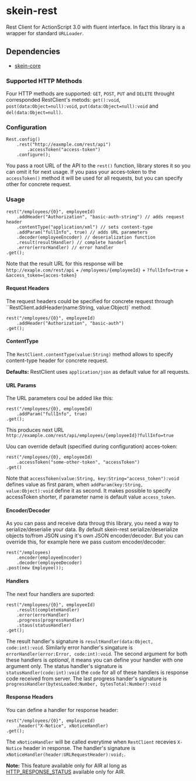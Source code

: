 # skein-rest
Rest Client for ActionScript 3.0 with fluent interface. In fact this library is a wrapper for standard `URLLoader`.

## Dependencies
 * [skein-core](https://github.com/skeinlib/skein/skein-core)

### Supported HTTP Methods

Four HTTP methods are supported: `GET`, `POST`, `PUT` and `DELETE` throught corresponded RestClient's metods: `get():void`, `post(data:Object=null):void`, `put(data:Object=null):void` and `del(data:Object=null)`.

### Configuration

    Rest.config()
        .rest("http://eaxmple.com/rest/api")
            .accessToken("access-token")
        .configure();

You pass a root URL of the API to the `rest()` function, library stores it so you can omit it for next usage. 
If you pass your acces-token to the `accessToken()` method it will be used for all requests, but you can specify other for concrete request.

### Usage

    rest("/employees/{0}", employeeId)
        .addHeader("Authorization", "basic-auth-string") // adds request header
        .contentType("application/xml") // sets content-type 
        .addParam("fullInfo", true) // adds URL parameters
        .decoder(employeeEncoder) // deserialization function
        .result(resultHandler) // complete handerl
        .error(errorHandler) // error handler
    .get();
    
Note that the result URL for this response will be `http://exaple.com/rest/api` + `/employees/{employeeId}` + `?fullInfo=true` + `&access_token={acces-token}`

#### Request Headers

The request headers could be specified for concrete request through ``RestClient.addHeader(name:String, value:Object)` method:

    rest("/employees/{0}", employeeId)
        .addHeader("Authorization", "basic-auth")
    .get();

#### ContentType

The `RestClient.contentType(value:String)` method allows to specify content-type header for concrete request. 

**Defaults:** RestClient uses `application/json` as default value for all requests.
    
#### URL Params

The URL parameters coul be added like this:

    rest("/employees/{0}, employeeId)
        .addParam("fullInfo", true)
    .get();

This produces next URL `http://example.com/rest/api/employees/{employeeId}?fullInfo=true`

Uou can override default (specified during configuration) acces-token:
    
    rest("/employees/{0}, employeeId)
        .accessToken("some-other-token", "accessToken")
    .get()

Note that `accessToken(value:String, key:String="access_token"):void` defines value as first param, when `addParam(key:String, value:Object):void` define it as second. It makes possible to specify accessToken shorter, if parameter name is default value `access_token`.

#### Encoder/Decoder

As you can pass and receive data throug this library, you need a way to serialize/deserialie your data. By default skein-rest serialize/deserialize objects to/from JSON using it's own JSON encoder/decoder. But you can override this, for example here we pass custom encoder/decoder:

    rest("/employees)
        .encoder(employeeEncoder)
        .decoder(employeeDecoder)
    .post(new Employee());
    
#### Handlers

The next four handlers are suported: 

    rest("/employees/{0}", employeeId)
        .result(completeHandler)
        .error(errorHandler)
        .progress(progressHandler)
        .staus(statusHandler)
    .get();

The result handler's signature is `resultHandler(data:Object, code:int):void`. Similarly error handler's singature is `errorHandler(error:Error, code:int):void`. The second argument for both these handlers is *optional*, it means you can define your handler with one argument only. The status handler's signature is `statusHandler(code:int):void` the `code` for all of these handlers is response code received from server. The last progress hander's signature is `progressHandler(bytesLoaded:Number, bytesTotal:Number):void`

#### Response Headers

You can define a handler for response header:

    rest("/employees/{0}", employeeId)
        .header("X-Notice", xNoticeHandler)
    .get();

The `xNoticeHandler` will be called everytime when `RestClient` recevies `X-Notice` header in response. The handler's signature is `xNoticeHandler(header:URLRequestHeader):void;`.

**Note:** This feature available only for AIR al long as [HTTP_RESPONSE_STATUS](http://help.adobe.com/en_US/FlashPlatform/reference/actionscript/3/flash/events/HTTPStatusEvent.html#HTTP_RESPONSE_STATUS) available only for AIR.
